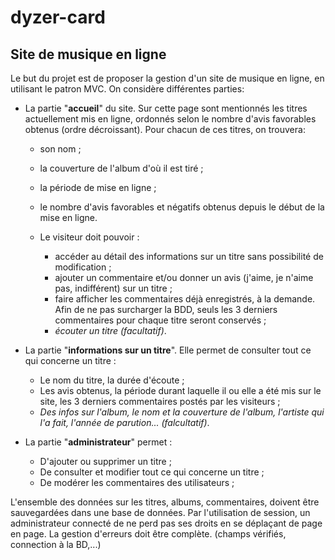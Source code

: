 # dyzer-card
Site de musique en ligne
----------------------------

Le but du projet est de proposer la gestion d'un site de musique en ligne, en utilisant le patron MVC.
On considère différentes parties: 

* La partie "**accueil**" du site. Sur cette page sont mentionnés les titres actuellement mis en ligne, ordonnés selon le nombre d'avis favorables obtenus (ordre décroissant). Pour chacun de ces titres, on trouvera: 
  * son nom ;
  * la couverture de l'album d'où il est tiré ;
  * la période de mise en ligne ;
  * le nombre d'avis favorables et négatifs obtenus depuis le début de la mise en ligne.
  
  * Le visiteur doit pouvoir :
	  * accéder au détail des informations sur un titre sans possibilité de modification ;
	  * ajouter un commentaire et/ou donner un avis (j'aime, je n'aime pas, indifférent) sur un titre ;
	  * faire afficher les commentaires déjà enregistrés, à la demande. Afin de ne pas surcharger la BDD, seuls les 3 derniers commentaires pour chaque titre seront conservés ;
	  * _écouter un titre (facultatif)_.
    
* La partie "**informations sur un titre**". Elle permet de consulter tout ce qui concerne un titre :
  * Le nom du titre, la durée d'écoute ;
  * Les avis obtenus, la période durant laquelle il ou elle a été mis sur le site, les 3 derniers commentaires postés par les visiteurs ;
  * _Des infos sur l'album, le nom et la couverture de l'album, l'artiste qui l'a fait, l'année de parution... (falcultatif)_.

* La partie "**administrateur**" permet :
  * D'ajouter ou supprimer un titre ;
  * De consulter et modifier tout ce qui concerne un titre ;
  * De modérer les commentaires des utilisateurs ;
  
L'ensemble des données sur les titres, albums, commentaires, doivent être sauvegardées dans une base de données.
Par l'utilisation de session, un administrateur connecté de ne perd pas ses droits en se déplaçant de page en page.
La gestion d'erreurs doit être complète. (champs vérifiés, connection à la BD,...) 
